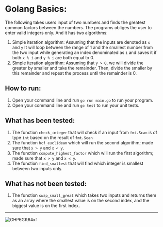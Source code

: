 # Golang Basics:
The following takes users input of two numbers and finds the greatest common factors between the numbers.
The programs obliges the user to enter valid integers only. And it has two algorithms:
1. Simple iteration algorithm:
    Assuming that the inputs are denoted as `x` and `y` It will loop between the range of 1 and the smallest number from the two input while generating an index denominated as `i` and saves it if both `x % i` and `y % i` are both equal to 0.
2. Simple iteration algorithm:
    Assuming that `y > 0`, we will divide the greater by smaller and take the remainder. Then, divide the smaller by this remainder and repeat the process until the remainder is 0.

## How to run:
1. Open your command line and run `go run main.go` to run your program.
2. Open your command line and run `go test` to run your unit tests.

## What has been tested:
1. The function `check_integer` that will check if an input from `fmt.Scan` is of type `int` based on the result of `fmt.Scan`
2. The function `hcf_euclidean` which will run the second algorithm; made sure that `x > y` and `x < y`. 
3. The function `compute_highest_factor` which will run the first algorithm; made sure that `x > y` and `x < y`. 
4. The function `find_smallest` that will find which integer is smallest between two inputs only.

## What has not been tested:
1. The function `swap_small_great` which takes two inputs and returns them as an array where the smallest value is on the second index, and the biggest value is on the first index.

___

![GHP6GK64xf](https://user-images.githubusercontent.com/55358999/172705797-7148f46b-073f-4abe-9c5a-cdd2196020a1.gif)
